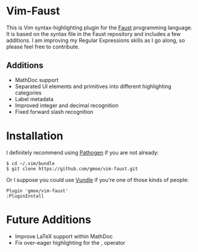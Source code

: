 Vim-Faust
=========

[Faust]: http://faust.grame.fr/
[Solarized]: http://ethanschoonover.com/solarized

This is Vim syntax-highlighting plugin for the [Faust][] programming language. It is based
on the syntax file in the Faust repository and includes a few additions. I am improving my
Regular Expressions skills as I go along, so please feel free to contribute.

Additions
---------

* MathDoc support
* Separated UI elements and primitives into different highlighting categories
* Label metadata 
* Improved integer and decimal recognition 
* Fixed forward slash recognition

Installation
============

[Pathogen]: https://github.com/tpope/vim-pathogen
[Vundle]: https://github.com/gmarik/vundle

I definitely recommend using [Pathogen][] if you are not already:

    $ cd ~/.vim/bundle
    $ git clone https://github.com/gmoe/vim-faust.git

Or I suppose you could use [Vundle][] if you're one of those kinds of people:

    Plugin 'gmoe/vim-faust'
    :PluginInstall

Future Additions
================

* Improve LaTeX support within MathDoc
* Fix over-eager highlighting for the , operator
